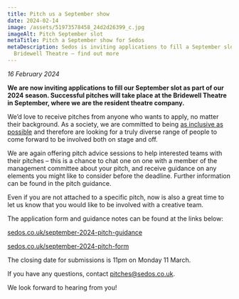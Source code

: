 ```yaml
---
title: Pitch us a September show
date: 2024-02-14
image: /assets/51973578458_24d2d26399_c.jpg
imageAlt: Pitch September slot
metaTitle: Pitch a September show for Sedos
metaDescription: Sedos is inviting applications to fill a September slot at the
  Bridewell Theatre – find out more
---
```

*16 February 2024*

**We are now inviting applications to fill our September slot as part of our 2024 season. Successful pitches will take place at the Bridewell Theatre in September, where we are the resident theatre company.**

We’d love to receive pitches from anyone who wants to apply, no matter their background. As a society, we are committed to being [as inclusive as possible](https://www.sedos.co.uk/about/diversity-and-inclusion) and therefore are looking for a truly diverse range of people to come forward to be involved both on stage and off.

We are again offering pitch advice sessions to help interested teams with their pitches – this is a chance to chat one on one with a member of the management committee about your pitch, and receive guidance on any elements you might like to consider before the deadline. Further information can be found in the pitch guidance.

Even if you are not attached to a specific pitch, now is also a great time to let us know that you would like to be involved with a creative team.

The application form and guidance notes can be found at the links below:

[sedos.co.uk/september-2024-pitch-guidance](https://www.sedos.co.uk/september-2024-pitch-guidance)

[sedos.co.uk/september-2024-pitch-form](https://www.sedos.co.uk/september-2024-pitch-form)

The closing date for submissions is 11pm on Monday 11 March.

If you have any questions, contact [pitches@sedos.co.uk](mailto:pitches@sedos.co.uk). 

We look forward to hearing from you!